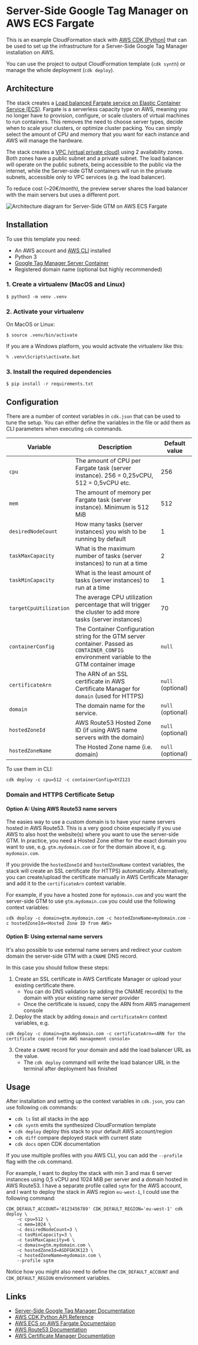 # Server-Side Google Tag Manager on AWS ECS Fargate

This is an example CloudFormation stack with [AWS CDK (Python)](https://docs.aws.amazon.com/cdk/api/v2/python/index.html)
that can be used to set up the infrastructure for a Server-Side Google Tag Manager installation on AWS.

You can use the project to output CloudFormation template (`cdk synth`) or manage the whole deployment (`cdk deploy`).

## Architecture

The stack creates a [Load balanced Fargate service on Elastic Container Service (ECS)](https://docs.aws.amazon.com/AmazonECS/latest/userguide/service-load-balancing.html). Fargate is a serverless capacity type on AWS, meaning you no longer have to provision,
configure, or scale clusters of virtual machines to run containers. This removes the need to choose server types, 
decide when to scale your clusters, or optimize cluster packing. You can simply select the amount of CPU and memory that you want
for each instance and AWS will manage the hardware.

The stack creates a [VPC (virtual private cloud)](https://docs.aws.amazon.com/vpc/latest/userguide/what-is-amazon-vpc.html) using 2 availability zones. Both zones have a public subnet and a private subnet. The load balancer will operate on the public subnets, being accessible to the public via the internet, while the Server-side GTM containers will run in the private subnets, accessible only to VPC services (e.g. the load balancer).

To reduce cost (~20€/month), the preview server shares the load balancer with the main servers but uses a different port.

![Architecture diagram for Server-Side GTM on AWS ECS Fargate](server-side-google-tag-manager-on-aws-ecs-fargate.svg)

## Installation

To use this template you need:

- An AWS account and [AWS CLI](https://aws.amazon.com/cli/) installed
- Python 3
- [Google Tag Manager Server Container](https://developers.google.com/tag-platform/tag-manager/server-side)
- Registered domain name (optional but highly recommended)

### 1. Create a virtualenv (MacOS and Linux)

```
$ python3 -m venv .venv
```

### 2. Activate your virtualenv

On MacOS or Linux:

```
$ source .venv/bin/activate
```

If you are a Windows platform, you would activate the virtualenv like this:

```
% .venv\Scripts\activate.bat
```

### 3. Install the required dependencies

```
$ pip install -r requirements.txt
```

## Configuration

There are a number of context variables in `cdk.json` that can be used to tune the setup.
You can either define the variables in the file or add them as CLI parameters when
executing `cdk` commands.

| Variable | Description | Default value |
|-|-|-|
| `cpu` | The amount of CPU per Fargate task (server instance). 256 = 0,25vCPU, 512 = 0,5vCPU etc. | 256 |
| `mem` | The amount of memory per Fargate task (server instance). Minimum is 512 MiB | 512 |
| `desiredNodeCount` | How many tasks (server instances) you wish to be running by default | 1 |
| `taskMaxCapacity` | What is the maximum number of tasks (server instances) to run at a time | 2 |
| `taskMinCapacity` | What is the least amount of tasks (server instances) to run at a time | 1 |
| `targetCpuUtilization` | The average CPU utilization percentage that will trigger the cluster to add more tasks (server instances) | 70 |
| `containerConfig` | The Container Configuration string for the GTM server container. Passed as `CONTAINER_CONFIG` environment variable to the GTM container image | `null` |
| `certificateArn` | The ARN of an SSL certificate in AWS Certificate Manager for `domain` (used for HTTPS) | `null` (optional) |
| `domain` | The domain name for the service. | `null` (optional) |
| `hostedZoneId` | AWS Route53 Hosted Zone ID (if using AWS name servers with the domain) | `null` (optional) |
| `hostedZoneName` | The Hosted Zone name (i.e. domain) | `null` (optional) |

To use them in CLI:

```
cdk deploy -c cpu=512 -c containerConfig=XYZ123
```

### Domain and HTTPS Certificate Setup

#### Option A: Using AWS Route53 name servers

The easies way to use a custom domain is to have your name servers hosted in AWS Route53. This is a very good choise especially if you use
AWS to also host the website(s) where you want to use the server-side GTM. In practice, you need a Hosted Zone either for the exact domain 
you want to use, e.g. `gtm.mydomain.com` or for the domain above it, e.g. `mydomain.com`.

If you provide the `hostedZoneId` and `hostedZoneName` context variables, the stack will create an SSL certificate (for HTTPS) automatically.
Alternatively, you can create/upload the certificate manually in AWS Certificate Manager and add it to the `certificateArn` context variable.

For example, if you have a hosted zone for `mydomain.com` and you want the server-side GTM to use `gtm.mydomain.com` you could use the following
context variables:

```
cdk deploy -c domain=gtm.mydomain.com -c hostedZoneName=mydomain.com -c hostedZoneId=<Hosted Zone ID from AWS>
```

#### Option B: Using external name servers

It's also possible to use external name servers and redirect your custom domain the server-side GTM with a `CNAME` DNS record.

In this case you should follow these steps:

1. Create an SSL certificate in AWS Certificate Manager or upload your existing certificate there.
    - You can do DNS validation by adding the CNAME record(s) to the domain with your existing name server provider
    - Once the certificate is issued, copy the ARN from AWS management console
2. Deploy the stack by adding `domain` and `certificateArn` context variables, e.g.
```
cdk deploy -c domain=gtm.mydomain.com -c certificateArn=<ARN for the certificate copied from AWS management console>
```
3. Create a `CNAME` record for your domain and add the load balancer URL as the value.
    - The `cdk deploy` command will write the load balancer URL in the terminal after deployment has finished

## Usage

After installation and setting up the context variables in `cdk.json`, you can use following `cdk` commands:

 * `cdk ls`          list all stacks in the app
 * `cdk synth`       emits the synthesized CloudFormation template
 * `cdk deploy`      deploy this stack to your default AWS account/region
 * `cdk diff`        compare deployed stack with current state
 * `cdk docs`        open CDK documentation

If you use multiple profiles with you AWS CLI, you can add the `--profile` flag with the `cdk` command.

For example, I want to deploy the stack with min 3 and max 6 server instances using 0,5 vCPU and 1024 MiB per server
and a domain hosted in AWS Route53. I have a separate profile called `sgtm` for the AWS account, and I want to
deploy the stack in AWS region `eu-west-1`, I could use the following command:

```
CDK_DEFAULT_ACCOUNT='0123456789' CDK_DEFAULT_REGION='eu-west-1' cdk deploy \
    -c cpu=512 \
    -c mem=1024 \
    -c desiredNodeCount=3 \
    -c tasMinCapacity=3 \
    -c taskMaxCapacity=6 \
    -c domain=gtm.mydomain.com \
    -c hostedZoneId=ASDFGHJK123 \
    -c hostedZoneName=mydomain.com \
    --profile sgtm
```

Notice how you might also need to define the `CDK_DEFAULT_ACCOUNT` and `CDK_DEFAULT_REGION` environment variables.

## Links

- [Server-Side Google Tag Manager Documentation](https://developers.google.com/tag-platform/tag-manager/server-side)
- [AWS CDK Python API Reference](https://docs.aws.amazon.com/cdk/api/v2/python/modules.html)
- [AWS ECS on AWS Fargate Documentaion](https://docs.aws.amazon.com/AmazonECS/latest/developerguide/AWS_Fargate.html)
- [AWS Route53 Documentation](https://docs.aws.amazon.com/route53/index.html)
- [AWS Certificate Manager Documentation](https://docs.aws.amazon.com/acm/)